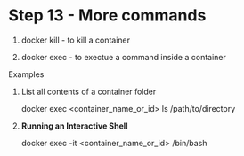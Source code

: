 Step 13 - More commands
=======================

1.  docker kill - to kill a container

2.  docker exec - to exectue a command inside a container

Examples

1.  List all contents of a container folder

    docker exec <container_name_or_id> ls /path/to/directory

1.  ****Running an Interactive Shell****

    docker exec -it <container_name_or_id> /bin/bash